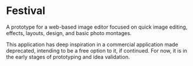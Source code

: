# Festival

A prototype for a web-based image editor focused on quick image editing, effects, layouts, design, and basic photo montages.

This application has deep inspiration in a commercial application made deprecated, intending to be a free option to it, if continued. For now, it is in the early stages of prototyping and idea validation.
